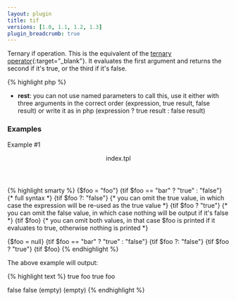 ```yaml
---
layout: plugin
title: tif
versions: [1.0, 1.1, 1.2, 1.3]
plugin_breadcrumb: true
---
```


Ternary if operation. This is the equivalent of the [ternary operator](http://uk2.php.net/ternary#language.operators.comparison.ternary){:target="_blank"}. It evaluates the first argument and returns the second if it's true, or the third if it's false.
<div class="code-box">
{% highlight php %}
<?php
tif(array $rest)
{% endhighlight %}
</div>

* **rest**: you can not use named parameters to call this, use it either with three arguments in the correct order (expression, true result, false result) or write it as in php (expression ? true result : false result)

### Examples
Example #1
<div class="code-box">
<header>index.tpl</header>
{% highlight smarty %}
{$foo = "foo"}
{tif $foo == "bar" ? "true" : "false"} {* full syntax *}
{tif $foo ?: "false"} {* you can omit the true value, in which case the expression will be re-used as the true value *}
{tif $foo ? "true"} {* you can omit the false value, in which case nothing will be output if it's false *}
{tif $foo} {* you can omit both values, in that case $foo is printed if it evaluates to true, otherwise nothing is printed *}
 
{$foo = null}
{tif $foo == "bar" ? "true" : "false"}
{tif $foo ?: "false"}
{tif $foo ? "true"}
{tif $foo}
{% endhighlight %}
</div>

The above example will output:
<div class="code-box">
{% highlight text %}
true
foo
true
foo

false
false
(empty)
(empty)
{% endhighlight %}
</div>